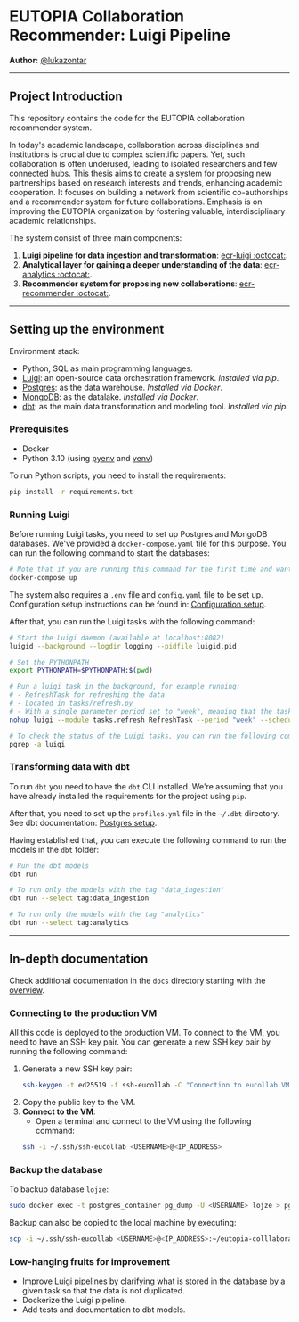 # EUTOPIA Collaboration Recommender: Luigi Pipeline

**Author:** [@lukazontar](https://github.com/lukazontar)

<hr/>

## Project Introduction

This repository contains the code for the EUTOPIA collaboration recommender system.

In today's academic landscape, collaboration across disciplines and institutions is crucial due to complex scientific
papers. Yet, such collaboration is often underused, leading to isolated researchers and few connected hubs. This thesis
aims to create a system for proposing new partnerships based on research interests and trends, enhancing academic
cooperation. It focuses on building a network from scientific co-authorships and a recommender system for future
collaborations. Emphasis is on improving the EUTOPIA organization by fostering valuable, interdisciplinary academic
relationships.

The system consist of three main components:

1. **Luigi pipeline for data ingestion and
   transformation**: [ecr-luigi :octocat:](https://github.com/eutopia-collaboration-recommender/ecr-luigi).
2. **Analytical layer for gaining a deeper understanding of the
   data**: [ecr-analytics :octocat:](https://github.com/eutopia-collaboration-recommender/ecr-analytics).
3. **Recommender system for proposing new
   collaborations**: [ecr-recommender :octocat:](https://github.com/eutopia-collaboration-recommender/ecr-recommender).

<hr/>

## Setting up the environment

Environment stack:

- Python, SQL as main programming languages.
- [Luigi](https://luigi.readthedocs.io/en/latest/index.html): an open-source data orchestration framework. *Installed
  via pip*.
- [Postgres](https://www.postgresql.org/): as the data warehouse. *Installed via Docker*.
- [MongoDB](https://www.mongodb.com/): as the datalake. *Installed via Docker*.
- [dbt](https://www.getdbt.com/): as the main data transformation and modeling tool. *Installed via pip*.

### Prerequisites

- Docker
- Python 3.10 (using [pyenv](https://github.com/pyenv-win/pyenv-win)
  and [venv](https://docs.python.org/3/library/venv.html))

To run Python scripts, you need to install the requirements:

```bash
pip install -r requirements.txt
```

### Running Luigi

Before running Luigi tasks, you need to set up Postgres and MongoDB databases. We've provided a `docker-compose.yaml`
file for this purpose.
You can run the following command to start the databases:

```bash
# Note that if you are running this command for the first time and want to restore the MongoDB backup, you need to uncomment a line in mongorestore.sh.
docker-compose up
```

The system also requires a `.env` file and `config.yaml` file to be set up. Configuration setup instructions can be
found in: [Configuration setup](docs/2_configuration_setup.md).

After that, you can run the Luigi tasks with the following command:

```bash
# Start the Luigi daemon (available at localhost:8082)
luigid --background --logdir logging --pidfile luigid.pid

# Set the PYTHONPATH
export PYTHONPATH=$PYTHONPATH:$(pwd)

# Run a luigi task in the background, for example running:
# - RefreshTask for refreshing the data
# - Located in tasks/refresh.py
# - With a single parameter period set to "week", meaning that the task will refresh the data for the last 7 days
nohup luigi --module tasks.refresh RefreshTask --period "week" --scheduler-host localhost --scheduler-port 8082  > /dev/null 2>&1 &

# To check the status of the Luigi tasks, you can run the following command
pgrep -a luigi
```

### Transforming data with dbt

To run `dbt` you need to have the `dbt` CLI installed. We're assuming that you have already installed the requirements
for the project using `pip`.

After that, you need to set up the `profiles.yml` file in the `~/.dbt` directory. See dbt
documentation: [Postgres setup](https://docs.getdbt.com/docs/core/connect-data-platform/postgres-setup).

Having established that, you can execute the following command to run the models in the `dbt` folder:

```bash
# Run the dbt models
dbt run

# To run only the models with the tag "data_ingestion"
dbt run --select tag:data_ingestion

# To run only the models with the tag "analytics"
dbt run --select tag:analytics 
```

<hr/>

## In-depth documentation

Check additional documentation in the `docs` directory starting with the [overview](docs/1_overview.md).

### Connecting to the production VM

All this code is deployed to the production VM. To connect to the VM, you need to have an SSH key pair. You can generate
a new SSH key pair by running the following command:

1. Generate a new SSH key pair:
    ```bash
    ssh-keygen -t ed25519 -f ssh-eucollab -C "Connection to eucollab VM."
    ```
2. Copy the public key to the VM.
3. **Connect to the VM**:
    - Open a terminal and connect to the VM using the following command:
    ```bash
    ssh -i ~/.ssh/ssh-eucollab <USERNAME>@<IP_ADDRESS>
    ```

### Backup the database

To backup database `lojze`:

```bash
sudo docker exec -t postgres_container pg_dump -U <USERNAME> lojze > pg_dump_lojze.sql
```

Backup can also be copied to the local machine by executing:

```bash
scp -i ~/.ssh/ssh-eucollab <USERNAME>@<IP_ADDRESS>:~/eutopia-colllaboration/ecr-luigi/pg_dump_lojze.sql <DESTINATION_PATH>
```

### Low-hanging fruits for improvement

- Improve Luigi pipelines by clarifying what is stored in the database by a given task so that the data is not
  duplicated.
- Dockerize the Luigi pipeline.
- Add tests and documentation to dbt models.